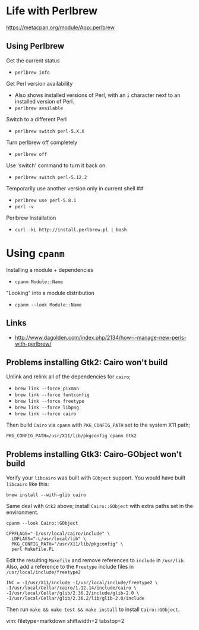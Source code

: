 # Life with Perlbrew #

https://metacpan.org/module/App::perlbrew

## Using Perlbrew ##
Get the current status
- `perlbrew info`

Get Perl version availability
- Also shows installed versions of Perl, with an `i` character next to an
  installed version of Perl.
- `perlbrew available`

Switch to a different Perl
- `perlbrew switch perl-5.X.X`

Turn perlbrew off completely
- `perlbrew off`

Use 'switch' command to turn it back on.
- `perlbrew switch perl-5.12.2`

Temporarily use another version only in current shell ##
- `perlbrew use perl-5.8.1`
- `perl -v`

Perlbrew Installation
- `curl -kL http://install.perlbrew.pl | bash`

# Using `cpanm` #
Installing a module + dependencies
- `cpanm Module::Name`

"Looking" into a module distribution
- `cpanm --look Module::Name`

## Links ##
- http://www.dagolden.com/index.php/2134/how-i-manage-new-perls-with-perlbrew/

## Problems installing Gtk2: Cairo won't build ##
Unlink and relink all of the dependencies for `cairo`;
- `brew link --force pixman`
- `brew link --force fontconfig`
- `brew link --force freetype`
- `brew link --force libpng`
- `brew link --force cairo`

Then build `Cairo` via `cpanm` with `PKG_CONFIG_PATH` set to the system X11
path;

    PKG_CONFIG_PATH=/usr/X11/lib/pkgconfig cpanm Gtk2

## Problems installing Gtk3: Cairo-GObject won't build ##
Verify your `libcairo` was built with `GObject` support.  You would have built
`libcairo` like this:

    brew install --with-glib cairo

Same deal with `Gtk2` above; install `Cairo::GObject` with extra paths set in
the environment.

    cpanm --look Cairo::GObject

    CPPFLAGS="-I/usr/local/cairo/include" \
      LDFLAGS="-L/usr/local/lib" \
      PKG_CONFIG_PATH="/usr/X11/lib/pkgconfig" \
      perl Makefile.PL

Edit the resulting `Makefile` and remove references to `include` in
`/usr/lib`.  Also, add a reference to the `Freetype` include files in
`/usr/local/include/freetype2`

    INC = -I/usr/X11/include -I/usr/local/include/freetype2 \
    -I/usr/local/Cellar/cairo/1.12.14/include/cairo \
    -I/usr/local/Cellar/glib/2.36.2/include/glib-2.0 \
    -I/usr/local/Cellar/glib/2.36.2/lib/glib-2.0/include

Then run `make && make test && make install` to install `Cairo::GObject`.

vim: filetype=markdown shiftwidth=2 tabstop=2
